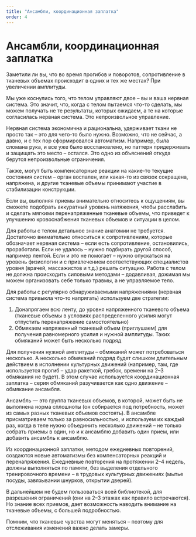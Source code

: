 ```yaml
---
title: "Ансамбли, координационная заплатка"
order: 4
---
```


# Ансамбли, координационная заплатка

Заметили ли вы, что во время прогибов и поворотов, сопротивление в тканевых объемах происходит в одних и тех же местах? При увеличении амплитуды.

Мы уже коснулись того, что телом управляют двое – вы и ваша нервная система. Это значит, что, когда с телом пытаемся что-то сделать, мы можем получать не те результаты, которых ожидаем, а те на которые согласилась нервная система. Это непроизвольное управление.

Нервная система экономична и рациональна, удерживает ткани не просто так – это для чего-то было нужно. Возможно, что не сейчас, а давно, и с тех пор сформировался автоматизм. Например, была сломана рука, и все уже было восстановлено, но паттерн придерживать и защищать это место – остался. Это одно из объяснений откуда берутся непроизвольные ограничения.

Также, могут быть компенсаторные реакции на какие-то текущие состояния систем – орган воспален, или какая-то из связок сокращена, напряжена, и другие тканевые объемы принимают участие в стабилизации конструкции.

Если вы, выполняя приемы внимательно относитесь к ощущениям, вы сможете подобрать аккуратный уровень натяжения, чтобы расслабить и сделать мягкими перенапряженные тканевые объемы, что приведет к улучшению кровоснабжения тканевых объемов и ситуации в целом.

Для работы с телом детальное знание анатомии не требуется. Достаточно внимательно относиться к сопротивлениям, которые обозначает нервная система – если есть сопротивление, остановились, проработали. Если не удалось – нужно подбирать другой способ, например лентой. Если и это не помогает – нужно опускаться на уровень физиологии и с привлечением соответствующих специалистов уровня (врачей, массажистов и т.д.) решать ситуацию. Работа с телом не должна происходить силовыми методами – додавливая, дожимая мы можем организовать себе только травмы, а не управляемое тело.

Для работы с регулярно обнаруживаемыми напряжениями (нервная система привыкла что-то напрягать) используем две стратегии:

1. Донапрягаем всю ленту, до уровня напряженного тканевого объема (тканевые объемы в условиях распределенного усилия могут отпустить перенапряжение самостоятельно)
2. Обмякаем напряженный тканевый объем (приглушаем) для получения равномерного усилия и нужной амплитуды. Таких обмяканий может быть несколько подряд

Для получения нужной амплитуды – обмяканий может потребоваться несколько. А несколько обмяканий подряд будет слишком длительным действием в исполнении культурных движений (например, там, где используется прогиб – удар ракеткой, гребок, времени на 2–3 обмякания не будет). В этом случае используется координационная заплатка – серия обмяканий разучивается как одно движение – обмякание ансамбля.

Ансамбль — это группа тканевых объемов, в которой, может быть не выполнена норма сплошноты (он собирается под потребность, может из самых разных тканевых объемов состоять). В ансамбле присматриваем только за равносильностью, и используем их каждый раз, когда в теле нужно объединить несколько движений – не только собрать приемы в один, но и к ансамблю добавить один прием, или добавить ансамбль к ансамблю.

Из координационной заплатки, методом ежедневных повторений, создаются новые автоматизмы без компенсаторных реакций и перенапряжения. Ежедневные повторения на протяжении 2–4 недель, должны выполняться по памяти, без выделения отдельного тренировочного времени – в трудовых культурных движениях (мытье посуды, завязывании шнурков, открытии дверей).

В дальнейшем не будем пользоваться всей библиотекой, для разрешения ограничений (они на 2–3 этажах как правило встречаются). Но знание всех приемов, дает возможность наводить внимание на тканевые объемы, с большей подробностью.

Помним, что тканевые чувства могут меняться – поэтому для отслеживания изменений важно делать замеры.